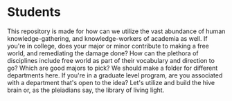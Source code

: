 # Students
This repository is made for how can we utilize the vast abundance of human knowledge-gathering, and knowledge-workers of academia as well. If you're in college, does your major or minor contribute to making a free world, and remediating the damage done? How can the plethora of disciplines include free world as part of their vocabulary and direction to go? Which are good majors to pick? We should make a folder for different departments here. If you're in a graduate level program, are you associated with a department that's open to the idea? Let's utilize and build the hive brain or, as the pleiadians say, the library of living light.
